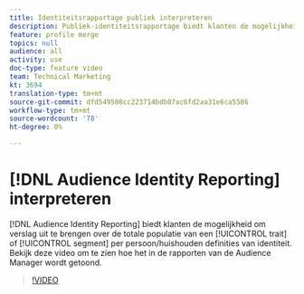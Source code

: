 ```yaml
---
title: Identiteitsrapportage publiek interpreteren
description: Publiek-identiteitsrapportage biedt klanten de mogelijkheid om de totale populatie van een eigenschap of segment te rapporteren per persoon/huishouden-definitie van identiteit. Bekijk deze video om te zien hoe het in de rapporten van de Audience Manager wordt getoond.
feature: profile merge
topics: null
audience: all
activity: use
doc-type: feature video
team: Technical Marketing
kt: 3694
translation-type: tm+mt
source-git-commit: dfd549508cc223714bdb07ac6fd2aa31e6ca5586
workflow-type: tm+mt
source-wordcount: '78'
ht-degree: 0%

---
```



# [!DNL Audience Identity Reporting] interpreteren

[!DNL Audience Identity Reporting] biedt klanten de mogelijkheid om verslag uit te brengen over de totale populatie van een  [!UICONTROL trait] of  [!UICONTROL segment] per persoon/huishouden definities van identiteit. Bekijk deze video om te zien hoe het in de rapporten van de Audience Manager wordt getoond.

>[!VIDEO](https://video.tv.adobe.com/v/28973/?quality=12)
